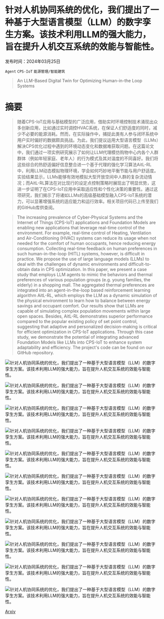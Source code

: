# 针对人机协同系统的优化，我们提出了一种基于大型语言模型（LLM）的数字孪生方案。该技术利用LLM的强大能力，旨在提升人机交互系统的效能与智能性。

发布时间：2024年03月25日

`Agent` `CPS-IoT` `能源管理/智能建筑`

> An LLM-Based Digital Twin for Optimizing Human-in-the Loop Systems

# 摘要

> 随着CPS-IoT应用与基础模型的广泛应用，借助实时环境控制技术涌现出众多创新应用，比如通过实时调控HVAC系统，在保证人们舒适度的同时，减少不必要的能源消耗。然而，在实际操作中，捕捉此类有人参与闭环系统中用户实时偏好的数据颇具挑战。为此，我们提议运用大型语言模型（LLMs）解决CPS优化过程中遇到的环境动态变化和数据难获取问题。在这篇论文中，我们通过一项实例研究展示了如何让LLM代理模仿购物中心内各个人群群体（例如年轻家庭、老年人）的行为模式及其对温度的不同喜好。我们将这些综合的热舒适偏好信息整合进一个基于代理的强化学习算法AitL-RL中，利用LLM动态模拟物理环境，学会如何巧妙地平衡节能与用户舒适度。实验结果显示，LLMs能够有效地模拟大型开放空间中人群的复杂流动情况；而AitL-RL算法在对比现行的设定点控制策略时展现出了明显优势，这进一步证明了在CPS-IoT应用中采取适应性和个性化决策的重要性。通过这项研究，我们揭示了将诸如LLMs的高级基础模型融入CPS-IoT系统的潜力，可以显著增强系统的适应能力和运行效率。相关项目代码已上传至我们的GitHub库供查阅。

> The increasing prevalence of Cyber-Physical Systems and the Internet of Things (CPS-IoT) applications and Foundation Models are enabling new applications that leverage real-time control of the environment. For example, real-time control of Heating, Ventilation and Air-Conditioning (HVAC) systems can reduce its usage when not needed for the comfort of human occupants, hence reducing energy consumption. Collecting real-time feedback on human preferences in such human-in-the-loop (HITL) systems, however, is difficult in practice. We propose the use of large language models (LLMs) to deal with the challenges of dynamic environments and difficult-to-obtain data in CPS optimization. In this paper, we present a case study that employs LLM agents to mimic the behaviors and thermal preferences of various population groups (e.g. young families, the elderly) in a shopping mall. The aggregated thermal preferences are integrated into an agent-in-the-loop based reinforcement learning algorithm AitL-RL, which employs the LLM as a dynamic simulation of the physical environment to learn how to balance between energy savings and occupant comfort. Our results show that LLMs are capable of simulating complex population movements within large open spaces. Besides, AitL-RL demonstrates superior performance compared to the popular existing policy of set point control, suggesting that adaptive and personalized decision-making is critical for efficient optimization in CPS-IoT applications. Through this case study, we demonstrate the potential of integrating advanced Foundation Models like LLMs into CPS-IoT to enhance system adaptability and efficiency. The project's code can be found on our GitHub repository.

![针对人机协同系统的优化，我们提出了一种基于大型语言模型（LLM）的数字孪生方案。该技术利用LLM的强大能力，旨在提升人机交互系统的效能与智能性。](../../../paper_images/2403.16809/SysDiagram.png)

![针对人机协同系统的优化，我们提出了一种基于大型语言模型（LLM）的数字孪生方案。该技术利用LLM的强大能力，旨在提升人机交互系统的效能与智能性。](../../../paper_images/2403.16809/newhappyMall.png)

![针对人机协同系统的优化，我们提出了一种基于大型语言模型（LLM）的数字孪生方案。该技术利用LLM的强大能力，旨在提升人机交互系统的效能与智能性。](../../../paper_images/2403.16809/daily_pop_change_ci.png)

![针对人机协同系统的优化，我们提出了一种基于大型语言模型（LLM）的数字孪生方案。该技术利用LLM的强大能力，旨在提升人机交互系统的效能与智能性。](../../../paper_images/2403.16809/mean_daily_change_pop_group.png)

![针对人机协同系统的优化，我们提出了一种基于大型语言模型（LLM）的数字孪生方案。该技术利用LLM的强大能力，旨在提升人机交互系统的效能与智能性。](../../../paper_images/2403.16809/mean_daily_store_change.png)

![针对人机协同系统的优化，我们提出了一种基于大型语言模型（LLM）的数字孪生方案。该技术利用LLM的强大能力，旨在提升人机交互系统的效能与智能性。](../../../paper_images/2403.16809/training.png)

![针对人机协同系统的优化，我们提出了一种基于大型语言模型（LLM）的数字孪生方案。该技术利用LLM的强大能力，旨在提升人机交互系统的效能与智能性。](../../../paper_images/2403.16809/reward_compare.png)

![针对人机协同系统的优化，我们提出了一种基于大型语言模型（LLM）的数字孪生方案。该技术利用LLM的强大能力，旨在提升人机交互系统的效能与智能性。](../../../paper_images/2403.16809/policy_compare.png)

![针对人机协同系统的优化，我们提出了一种基于大型语言模型（LLM）的数字孪生方案。该技术利用LLM的强大能力，旨在提升人机交互系统的效能与智能性。](../../../paper_images/2403.16809/distributed_control.png)

![针对人机协同系统的优化，我们提出了一种基于大型语言模型（LLM）的数字孪生方案。该技术利用LLM的强大能力，旨在提升人机交互系统的效能与智能性。](../../../paper_images/2403.16809/distributed_control_alpha0.png)

![针对人机协同系统的优化，我们提出了一种基于大型语言模型（LLM）的数字孪生方案。该技术利用LLM的强大能力，旨在提升人机交互系统的效能与智能性。](../../../paper_images/2403.16809/distributed_control_beta0.png)

[Arxiv](https://arxiv.org/abs/2403.16809)
